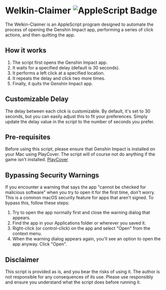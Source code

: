 # Welkin-Claimer ![AppleScript Badge](https://img.shields.io/badge/AppleScript-Scripting-blue)

The Welkin-Claimer is an AppleScript program designed to automate the process of opening the Genshin Impact app, performing a series of click actions, and then quitting the app. 

## How it works

1. The script first opens the Genshin Impact app.
2. It waits for a specified delay (default is 30 seconds).
3. It performs a left click at a specified location.
4. It repeats the delay and click two more times.
5. Finally, it quits the Genshin Impact app.

## Customizable Delay

The delay between each click is customizable. By default, it's set to 30 seconds, but you can easily adjust this to fit your preferences. Simply update the delay value in the script to the number of seconds you prefer.

## Pre-requisites

Before using this script, please ensure that Genshin Impact is installed on your Mac using PlayCover. The script will of course not do anything if the game isn't installed. 
[PlayCover](https://github.com/PlayCover/PlayCover/)


## Bypassing Security Warnings

If you encounter a warning that says the app "cannot be checked for malicious software" when you try to open it for the first time, don't worry. This is a common macOS security feature for apps that aren't signed. To bypass this, follow these steps:

1. Try to open the app normally first and close the warning dialog that appears.
2. Find the app in your Applications folder or wherever you saved it.
3. Right-click (or control-click) on the app and select "Open" from the context menu.
4. When the warning dialog appears again, you'll see an option to open the app anyway. Click "Open".


## Disclaimer

This script is provided as is, and you bear the risks of using it. The author is not responsible for any consequences of its use. Please use responsibly and ensure you understand what the script does before running it.

